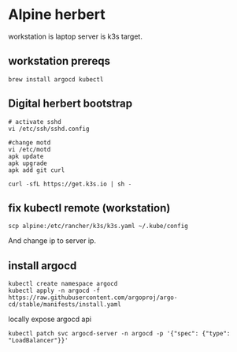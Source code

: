 # Alpine herbert
workstation is laptop
server is k3s target.

## workstation prereqs
```brew install argocd kubectl```

## Digital herbert bootstrap

```
# activate sshd
vi /etc/ssh/sshd.config

#change motd
vi /etc/motd
apk update
apk upgrade
apk add git curl

curl -sfL https://get.k3s.io | sh -
```
## fix kubectl remote (workstation)
```
scp alpine:/etc/rancher/k3s/k3s.yaml ~/.kube/config
```
And change ip to server ip.

## install argocd

```
kubectl create namespace argocd
kubectl apply -n argocd -f https://raw.githubusercontent.com/argoproj/argo-cd/stable/manifests/install.yaml
```

locally expose argocd api

```
kubectl patch svc argocd-server -n argocd -p '{"spec": {"type": "LoadBalancer"}}'
```

